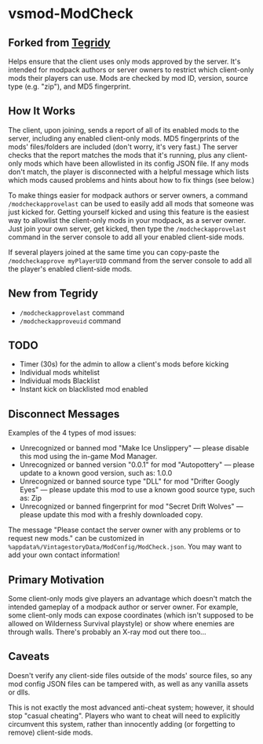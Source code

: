 ﻿# vsmod-ModCheck

## Forked from [Tegridy](https://github.com/Vintage-Civ/Tegridy)

Helps ensure that the client uses only mods approved by the server. It's
intended for modpack authors or server owners to restrict which client-only mods
their players can use. Mods are checked by mod ID, version, source type (e.g. "zip"),
and MD5 fingerprint.

## How It Works

The client, upon joining, sends a report of all of its enabled mods to the
server, including any enabled client-only mods. MD5 fingerprints of the mods'
files/folders are included (don't worry, it's very fast.) The server checks that
the report matches the mods that it's running, plus any client-only mods which
have been allowlisted in its config JSON file. If any mods don't match, the
player is disconnected with a helpful message which lists which mods caused
problems and hints about how to fix things (see below.)

To make things easier for modpack authors or server owners, a command
`/modcheckapprovelast` can be used to easily add all mods that someone was just
kicked for. Getting yourself kicked and using this feature is the easiest way
to allowlist the client-only mods in your modpack, as a server owner. Just join
your own server, get kicked, then type the `/modcheckapprovelast`
command in the server console to add all your enabled client-side mods.

If several players joined at the same time you can copy-paste the
`/modcheckapprove myPlayerUID` command from the server console to add all the
player's enabled client-side mods.

## New from Tegridy

- `/modcheckapprovelast` command
- `/modcheckapproveuid` command

## TODO

- Timer (30s) for the admin to allow a client's mods before kicking
- Individual mods whitelist
- Individual mods Blacklist
- Instant kick on blacklisted mod enabled

## Disconnect Messages

Examples of the 4 types of mod issues:

- Unrecognized or banned mod "Make Ice Unslippery" — please disable this mod
using the in-game Mod Manager.
- Unrecognized or banned version "0.0.1" for mod "Autopottery" — please update
to a known good version, such as: 1.0.0
- Unrecognized or banned source type "DLL" for mod "Drifter Googly Eyes" —
please update this mod to use a known good source type, such as: Zip
- Unrecognized or banned fingerprint for mod "Secret Drift Wolves" — please
update this mod with a freshly downloaded copy.

The message "Please contact the server owner with any problems or to request new
mods." can be customized in
`%appdata%/VintagestoryData/ModConfig/ModCheck.json`.
You may want to add your own contact information!

## Primary Motivation

Some client-only mods give players an advantage which doesn't match the intended
gameplay of a modpack author or server owner. For example, some client-only mods
can expose coordinates (which isn't supposed to be allowed on Wilderness
Survival playstyle) or show where enemies are through walls. There's probably
an X-ray mod out there too...

## Caveats

Doesn't verify any client-side files outside of the mods' source files, so any
mod config JSON files can be tampered with, as well as any vanilla assets or dlls.

This is not exactly the most advanced anti-cheat system; however, it should stop
"casual cheating". Players who want to cheat will need to explicitly circumvent
this system, rather than innocently adding (or forgetting to remove) client-side
mods.
